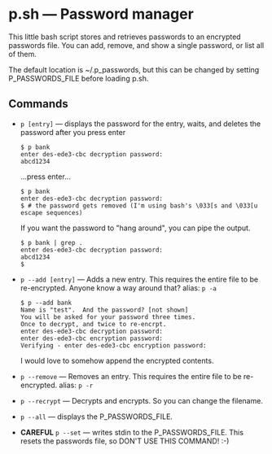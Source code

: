  p.sh — Password manager
=========================

This little bash script stores and retrieves passwords to an encrypted passwords file.
You can add, remove, and show a single password, or list all of them.

The default location is ~/.p_passwords, but this can be changed by setting P_PASSWORDS_FILE
before loading p.sh.

Commands
--------

* `p [entry]` — displays the password for the entry, waits, and deletes the password after you press enter

  ```shell
  $ p bank
  enter des-ede3-cbc decryption password:
  abcd1234
  ```

  ...press enter...

  ```shell
  $ p bank
  enter des-ede3-cbc decryption password:
  $ # the password gets removed (I'm using bash's \033[s and \033[u escape sequences)
  ```

  If you want the password to "hang around", you can pipe the output.

  ```shell
  $ p bank | grep .
  enter des-ede3-cbc decryption password:
  abcd1234
  $
  ```

* `p --add [entry]` — Adds a new entry.  This requires the entire file to be re-encrypted.  Anyone know a way around that?
  alias: `p -a`

  ```shell
  $ p --add bank
  Name is "test".  And the password? [not shown]
  You will be asked for your password three times.
  Once to decrypt, and twice to re-encrpt.
  enter des-ede3-cbc decryption password:
  enter des-ede3-cbc encryption password:
  Verifying - enter des-ede3-cbc encryption password:
  ```

  I would love to somehow append the encrypted contents.

* `p --remove` — Removes an entry.  This requires the entire file to be re-encrypted.
  alias: `p -r`

* `p --recrypt` — Decrypts and encrypts.  So you can change the filename.

* `p --all` — displays the P_PASSWORDS_FILE.

* **CAREFUL** `p --set` — writes stdin to the P_PASSWORDS_FILE.  This resets the passwords file, so DON'T USE THIS COMMAND! :-)
